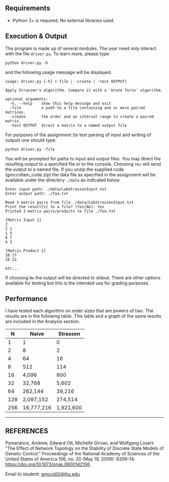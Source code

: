 
## Requirements

  * Python 3+ is required. No external libraries used.

## Execution & Output

The program is made up of several modules. The user need only interact with the file `driver.py`. To learn more, please type: 

```
python driver.py -h
```

and the following usage message will be displayed.

```
usage: driver.py [-h] (-file | -create | -test OUTPUT)

Apply Strassen's algorithm. Compare it with a 'brute force' algorithm.

optional arguments:
  -h, --help    show this help message and exit
  -file         a path to a file containing one or more paired matrices.
  -create       the order and an interval range to create a paired matrix.
  -test OUTPUT  direct a matrix to a named output file
```

For purposes of the assignment (to test parsing of input and writing of output) one should type:

```
python driver.py -file
```

You will be prompted for paths to input and output files. You may direct the resulting output to a specified file or to the console. Choosing `Yes` will send the output to a named file. If you unzip the supplied code (gmccollam_code.zip) the data file as specified in the assignment will be available under the directory `./data` as indicated below.

```
Enter input path: ./data/LabStrassenInput.txt
Enter output path: ./foo.txt

Read 3 matrix pairs from file ./data/LabStrassenInput.txt
Print the result[s] to a file? (Yes|No): Yes
Printed 3 matrix pairs/products to file ./foo.txt

[Matrix Input 1]
2
2 1
1 5
6 7
4 3

[Matrix Product 1]
16 17
26 22

etc...
```

If choosing `No` the output will be directed to stdout. There are other options available for testing but this is the intended use for grading purposes.

## Performance

I have tested each algorithm on order sizes that are powers of two. The results are in the following table. This table and a graph of the same results are included in the Analysis section. 

| N   | Naive      | Strassen  |
|-----|------------|-----------|
| 1   | 1          | 0         |
| 2   | 8          | 2         |
| 4   | 64         | 16        |
| 8   | 512        | 114       |
| 16  | 4,096      | 800       |
| 32  | 32,768     | 5,602     |
| 64  | 262,144    | 39,216    |
| 128 | 2,097,152  | 274,514   |
| 256 | 16,777,216 | 1,921,600 |

---

## REFERENCES
Pomerance, Andrew, Edward Ott, Michelle Girvan, and Wolfgang Losert. “The Effect of Network Topology on the Stability of Discrete State Models of Genetic Control.” Proceedings of the National Academy of Sciences of the United States of America 106, no. 20 (May 19, 2009): 8209–14. https://doi.org/10.1073/pnas.0900142106.


 Email to student: gmccoll2@jhu.edu